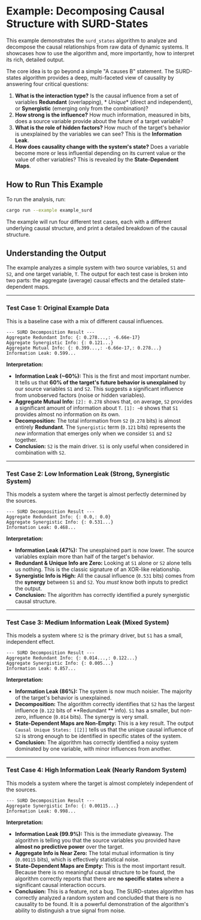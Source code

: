 # Example: Decomposing Causal Structure with SURD-States

This example demonstrates the `surd_states` algorithm to analyze and decompose the causal relationships from raw data of
dynamic systems. It showcases how to use the algorithm and, more importantly, how to interpret its rich, detailed
output.

The core idea is to go beyond a simple "A causes B" statement. The SURD-states algorithm provides a deep, multi-faceted
view of causality by answering four critical questions:

1. **What is the interaction type?** Is the causal influence from a set of variables **Redundant** (overlapping), *
   *Unique** (direct and independent), or **Synergistic** (emerging only from the combination)?
2. **How strong is the influence?** How much information, measured in bits, does a source variable provide about the
   future of a target variable?
3. **What is the role of hidden factors?** How much of the target's behavior is unexplained by the variables we can see?
   This is the **Information Leak**.
4. **How does causality change with the system's state?** Does a variable become more or less influential depending on
   its current value or the value of other variables? This is revealed by the **State-Dependent Maps**.

## How to Run This Example

To run the analysis, run:

```bash
cargo run --example example_surd
```

The example will run four different test cases, each with a different underlying causal structure, and print a detailed
breakdown of the causal structure.

## Understanding the Output

The example analyzes a simple system with two source variables, `S1` and `S2`, and one target variable, `T`. The output
for each test case is broken into two parts: the aggregate (average) causal effects and the detailed state-dependent
maps.

---

### Test Case 1: Original Example Data

This is a baseline case with a mix of different causal influences.

```
--- SURD Decomposition Result ---
Aggregate Redundant Info: {: 0.278...,: -6.66e-17}
Aggregate Synergistic Info: {: 0.121...}
Aggregate Mutual Info: {: 0.399...,: -6.66e-17,: 0.278...}
Information Leak: 0.599...
```

**Interpretation:**

* **Information Leak (~60%):** This is the first and most important number. It tells us that **60% of the target's future
  behavior is unexplained** by our source variables `S1` and `S2`. This suggests a significant influence from unobserved
  factors (noise or hidden variables).
* **Aggregate Mutual Info:** `[2]: 0.278` shows that, on average, `S2` provides a significant amount of information
  about `T`. `[1]: ~0` shows that `S1` provides almost no information on its own.
* **Decomposition:** The total information from `S2` (`0.278` bits) is almost entirely **Redundant**. The `Synergistic`
  term (`0.121` bits) represents the *new* information that emerges only when we consider `S1` and `S2` together.
* **Conclusion:** `S2` is the main driver. `S1` is only useful when considered in combination with `S2`.

---

### Test Case 2: Low Information Leak (Strong, Synergistic System)

This models a system where the target is almost perfectly determined by the sources.

```
--- SURD Decomposition Result ---
Aggregate Redundant Info: {: 0.0,: 0.0}
Aggregate Synergistic Info: {: 0.531...}
Information Leak: 0.468...
```

**Interpretation:**

* **Information Leak (47%):** The unexplained part is now lower. The source variables explain more than half of the
  target's behavior.
* **Redundant & Unique Info are Zero:** Looking at `S1` alone or `S2` alone tells us nothing. This is the classic
  signature of an XOR-like relationship.
* **Synergistic Info is High:** All the causal influence (`0.531` bits) comes from the **synergy** between `S1` and
  `S2`. You *must* know both inputs to predict the output.
* **Conclusion:** The algorithm has correctly identified a purely synergistic causal structure.

---

### Test Case 3: Medium Information Leak (Mixed System)

This models a system where `S2` is the primary driver, but `S1` has a small, independent effect.

```
--- SURD Decomposition Result ---
Aggregate Redundant Info: {: 0.014...,: 0.122...}
Aggregate Synergistic Info: {: 0.005...}
Information Leak: 0.857...
```

**Interpretation:**

* **Information Leak (86%):** The system is now much noisier. The majority of the target's behavior is unexplained.
* **Decomposition:** The algorithm correctly identifies that `S2` has the largest influence (`0.122` bits of **Redundant
  ** info). `S1` has a smaller, but non-zero, influence (`0.014` bits). The synergy is very small.
* **State-Dependent Maps are Non-Empty:** This is a key result. The output `Causal Unique States: [[2]]` tells us that
  the unique causal influence of `S2` is strong enough to be identified in specific states of the system.
* **Conclusion:** The algorithm has correctly identified a noisy system dominated by one variable, with minor influences
  from another.

---

### Test Case 4: High Information Leak (Nearly Random System)

This models a system where the target is almost completely independent of the sources.

```
--- SURD Decomposition Result ---
Aggregate Synergistic Info: {: 0.00115...}
Information Leak: 0.998...
```

**Interpretation:**

* **Information Leak (99.9%):** This is the immediate giveaway. The algorithm is telling you that the source variables
  you provided have **almost no predictive power** over the target.
* **Aggregate Info is Near Zero:** The total mutual information is tiny (`0.00115` bits), which is effectively
  statistical noise.
* **State-Dependent Maps are Empty:** This is the most important result. Because there is no meaningful causal structure
  to be found, the algorithm correctly reports that there are **no specific states** where a significant causal
  interaction occurs.
* **Conclusion:** This is a feature, not a bug. The SURD-states algorithm has correctly analyzed a random system and
  concluded that there is no causality to be found. It is a powerful demonstration of the algorithm's ability to
  distinguish a true signal from noise.